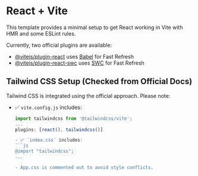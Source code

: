 # React + Vite

This template provides a minimal setup to get React working in Vite with HMR and some ESLint rules.

Currently, two official plugins are available:

- [@vitejs/plugin-react](https://github.com/vitejs/vite-plugin-react/blob/main/packages/plugin-react) uses [Babel](https://babeljs.io/) for Fast Refresh  
- [@vitejs/plugin-react-swc](https://github.com/vitejs/vite-plugin-react/blob/main/packages/plugin-react-swc) uses [SWC](https://swc.rs/) for Fast Refresh

## Tailwind CSS Setup (Checked from Official Docs)

Tailwind CSS is integrated using the official approach. Please note:

- ✅ `vite.config.js` includes:
  ```js
  import tailwindcss from '@tailwindcss/vite';
  ...
  plugins: [react(), tailwindcss()]

  - ✅ `index.css` includes:
  ```js
  @import "tailwindcss";
  ...

  - App.css is commented out to avoid style conflicts.

